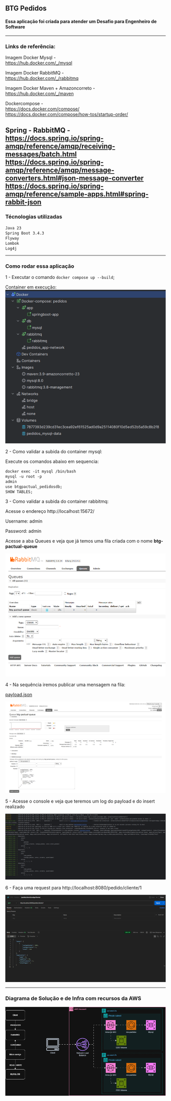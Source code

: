 ## BTG Pedidos
#### Essa aplicação foi criada para atender um Desafio para Engenheiro de Software

---
### Links de referência:

Imagem Docker Mysql - <br/>
https://hub.docker.com/_/mysql

Imagem Docker RabbitMQ - <br/>
https://hub.docker.com/_/rabbitmq

Imagem Docker Maven + Amazoncorreto - <br/>
https://hub.docker.com/_/maven

Dockercompose - <br/>
https://docs.docker.com/compose/<br/>
https://docs.docker.com/compose/how-tos/startup-order/


Spring - RabbitMQ - <br/>
https://docs.spring.io/spring-amqp/reference/amqp/receiving-messages/batch.html<br/>
https://docs.spring.io/spring-amqp/reference/amqp/message-converters.html#json-message-converter<br/>
https://docs.spring.io/spring-amqp/reference/sample-apps.html#spring-rabbit-json
---
### Técnologias utilizadas

````
Java 23
Spring Boot 3.4.3
Flyway
Lombok
Log4j
````

---
### Como rodar essa aplicação

1 - Executar o comando ``docker compose up --build``;

Container em execução:
![img.png](doc/container.png)

2 - Como validar a subida do container mysql:

   Execute os comandos abaixo em sequencia: 

    docker exec -it mysql /bin/bash
    mysql -u root -p
    admin
    use btgpactual_pedidosdb;
    SHOW TABLES;

3 - Como validar a subida do container rabbitmq:

Acesse o endereço http://localhost:15672/

Username: admin

Password: admin

Acesse a aba Queues e veja que já temos uma fila criada com o nome 
**btg-pactual-queue**

![img.png](doc/queues.png)
  
4 - Na sequência iremos publicar uma mensagem na fila:

[payload.json](doc/payload.json)

![img.png](doc/publish.png)

5 - Acesse o console e veja que teremos um log do payload e do insert realizado

![img_1.png](doc/log.png)

6 - Faça uma request para http://localhost:8080/pedido/cliente/1

![img.png](doc/request.png)

---

### Diagrama de Solução e de Infra com recursos da AWS
![solucaoBTG.drawio.png](doc/solucaoBTG.drawio.png)
